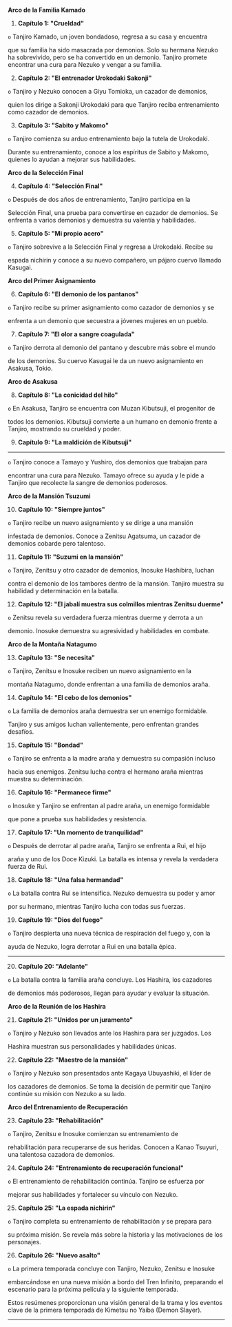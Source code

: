 **Arco de la Familia Kamado**

1. **Capítulo 1: "Crueldad"**

`o` Tanjiro Kamado, un joven bondadoso, regresa a su casa y encuentra

que su familia ha sido masacrada por demonios. Solo su hermana
Nezuko ha sobrevivido, pero se ha convertido en un demonio. Tanjiro
promete encontrar una cura para Nezuko y vengar a su familia.

2. **Capítulo 2: "El entrenador Urokodaki Sakonji"**

`o` Tanjiro y Nezuko conocen a Giyu Tomioka, un cazador de demonios,

quien los dirige a Sakonji Urokodaki para que Tanjiro reciba
entrenamiento como cazador de demonios.

3. **Capítulo 3: "Sabito y Makomo"**

`o` Tanjiro comienza su arduo entrenamiento bajo la tutela de Urokodaki.

Durante su entrenamiento, conoce a los espíritus de Sabito y Makomo,
quienes lo ayudan a mejorar sus habilidades.

**Arco de la Selección Final**

4. **Capítulo 4: "Selección Final"**

`o` Después de dos años de entrenamiento, Tanjiro participa en la

Selección Final, una prueba para convertirse en cazador de demonios.
Se enfrenta a varios demonios y demuestra su valentía y habilidades.

5. **Capítulo 5: "Mi propio acero"**

`o` Tanjiro sobrevive a la Selección Final y regresa a Urokodaki. Recibe su

espada nichirin y conoce a su nuevo compañero, un pájaro cuervo
llamado Kasugai.

**Arco del Primer Asignamiento**

6. **Capítulo 6: "El demonio de los pantanos"**

`o` Tanjiro recibe su primer asignamiento como cazador de demonios y se

enfrenta a un demonio que secuestra a jóvenes mujeres en un pueblo.

7. **Capítulo 7: "El olor a sangre coagulada"**

`o` Tanjiro derrota al demonio del pantano y descubre más sobre el mundo

de los demonios. Su cuervo Kasugai le da un nuevo asignamiento en
Asakusa, Tokio.

**Arco de Asakusa**

8. **Capítulo 8: "La conicidad del hilo"**

`o` En Asakusa, Tanjiro se encuentra con Muzan Kibutsuji, el progenitor de

todos los demonios. Kibutsuji convierte a un humano en demonio
frente a Tanjiro, mostrando su crueldad y poder.

9. **Capítulo 9: "La maldición de Kibutsuji"**


-----

`o` Tanjiro conoce a Tamayo y Yushiro, dos demonios que trabajan para

encontrar una cura para Nezuko. Tamayo ofrece su ayuda y le pide a
Tanjiro que recolecte la sangre de demonios poderosos.

**Arco de la Mansión Tsuzumi**

10. **Capítulo 10: "Siempre juntos"**

`o` Tanjiro recibe un nuevo asignamiento y se dirige a una mansión

infestada de demonios. Conoce a Zenitsu Agatsuma, un cazador de
demonios cobarde pero talentoso.

11. **Capítulo 11: "Suzumi en la mansión"**

`o` Tanjiro, Zenitsu y otro cazador de demonios, Inosuke Hashibira, luchan

contra el demonio de los tambores dentro de la mansión. Tanjiro
muestra su habilidad y determinación en la batalla.

12. **Capítulo 12: "El jabalí muestra sus colmillos mientras Zenitsu duerme"**

`o` Zenitsu revela su verdadera fuerza mientras duerme y derrota a un

demonio. Inosuke demuestra su agresividad y habilidades en combate.

**Arco de la Montaña Natagumo**

13. **Capítulo 13: "Se necesita"**

`o` Tanjiro, Zenitsu e Inosuke reciben un nuevo asignamiento en la

montaña Natagumo, donde enfrentan a una familia de demonios araña.

14. **Capítulo 14: "El cebo de los demonios"**

`o` La familia de demonios araña demuestra ser un enemigo formidable.

Tanjiro y sus amigos luchan valientemente, pero enfrentan grandes
desafíos.

15. **Capítulo 15: "Bondad"**

`o` Tanjiro se enfrenta a la madre araña y demuestra su compasión incluso

hacia sus enemigos. Zenitsu lucha contra el hermano araña mientras
muestra su determinación.

16. **Capítulo 16: "Permanece firme"**

`o` Inosuke y Tanjiro se enfrentan al padre araña, un enemigo formidable

que pone a prueba sus habilidades y resistencia.

17. **Capítulo 17: "Un momento de tranquilidad"**

`o` Después de derrotar al padre araña, Tanjiro se enfrenta a Rui, el hijo

araña y uno de los Doce Kizuki. La batalla es intensa y revela la
verdadera fuerza de Rui.

18. **Capítulo 18: "Una falsa hermandad"**

`o` La batalla contra Rui se intensifica. Nezuko demuestra su poder y amor

por su hermano, mientras Tanjiro lucha con todas sus fuerzas.

19. **Capítulo 19: "Dios del fuego"**

`o` Tanjiro despierta una nueva técnica de respiración del fuego y, con la

ayuda de Nezuko, logra derrotar a Rui en una batalla épica.


-----

20. **Capítulo 20: "Adelante"**

`o` La batalla contra la familia araña concluye. Los Hashira, los cazadores

de demonios más poderosos, llegan para ayudar y evaluar la situación.

**Arco de la Reunión de los Hashira**

21. **Capítulo 21: "Unidos por un juramento"**

`o` Tanjiro y Nezuko son llevados ante los Hashira para ser juzgados. Los

Hashira muestran sus personalidades y habilidades únicas.

22. **Capítulo 22: "Maestro de la mansión"**

`o` Tanjiro y Nezuko son presentados ante Kagaya Ubuyashiki, el líder de

los cazadores de demonios. Se toma la decisión de permitir que Tanjiro
continúe su misión con Nezuko a su lado.

**Arco del Entrenamiento de Recuperación**

23. **Capítulo 23: "Rehabilitación"**

`o` Tanjiro, Zenitsu e Inosuke comienzan su entrenamiento de

rehabilitación para recuperarse de sus heridas. Conocen a Kanao
Tsuyuri, una talentosa cazadora de demonios.

24. **Capítulo 24: "Entrenamiento de recuperación funcional"**

`o` El entrenamiento de rehabilitación continúa. Tanjiro se esfuerza por

mejorar sus habilidades y fortalecer su vínculo con Nezuko.

25. **Capítulo 25: "La espada nichirin"**

`o` Tanjiro completa su entrenamiento de rehabilitación y se prepara para

su próxima misión. Se revela más sobre la historia y las motivaciones
de los personajes.

26. **Capítulo 26: "Nuevo asalto"**

`o` La primera temporada concluye con Tanjiro, Nezuko, Zenitsu e Inosuke

embarcándose en una nueva misión a bordo del Tren Infinito,
preparando el escenario para la próxima película y la siguiente
temporada.

Estos resúmenes proporcionan una visión general de la trama y los eventos clave de
la primera temporada de Kimetsu no Yaiba (Demon Slayer).


-----


